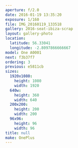 ```yaml
---
aperture: f/2.0
date: 2016-01-19 13:35:20
exposure: 1/160
file: IMG_20160119_133518
gallery: 2016-seat-ibiza-scrap
layout: gallery-photo
location:
  latitude: 56.33041
  longitude: -2.8097866666667
model: One A0001
next: f3b37f7
ordering: 3
previous: e5811cb
sizes:
  1920x1080:
    height: 1080
    width: 1920
  640w:
    height: 360
    width: 640
  200x200:
    height: 200
    width: 200
  96x96:
    height: 96
    width: 96
title: null
make: OnePlus
---
```

